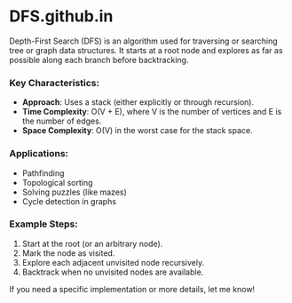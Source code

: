 # DFS.github.in
Depth-First Search (DFS) is an algorithm used for traversing or searching tree or graph data structures. It starts at a root node and explores as far as possible along each branch before backtracking. 

### Key Characteristics:
- **Approach**: Uses a stack (either explicitly or through recursion).
- **Time Complexity**: O(V + E), where V is the number of vertices and E is the number of edges.
- **Space Complexity**: O(V) in the worst case for the stack space.

### Applications:
- Pathfinding
- Topological sorting
- Solving puzzles (like mazes)
- Cycle detection in graphs

### Example Steps:
1. Start at the root (or an arbitrary node).
2. Mark the node as visited.
3. Explore each adjacent unvisited node recursively.
4. Backtrack when no unvisited nodes are available.

If you need a specific implementation or more details, let me know!
